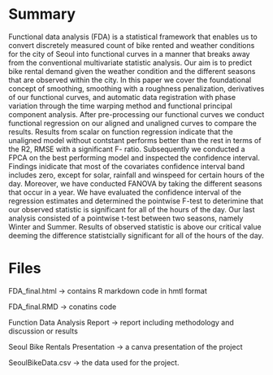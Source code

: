 # Summary

Functional data analysis (FDA) is a statistical framework that enables us to convert discretely
measured count of bike rented and weather conditions for the city of Seoul into functional curves
in a manner that breaks away from the conventional multivariate statistic analysis. Our aim is to
predict bike rental demand given the weather condition and the different seasons that are observed
within the city. In this paper we cover the foundational concept of smoothing, smoothing with a
roughness penalization, derivatives of our functional curves, and automatic data registration with
phase variation through the time warping method and functional principal component analysis. After
pre-processing our functional curves we conduct functional regression on our aligned and unaligned
curves to compare the results. Results from scalar on function regression indicate that the unaligned
model without contstant performs better than the rest in terms of the R2, RMSE with a significant F-
ratio. Subsequently we conducted a FPCA on the best performing model and inspected the confidence
interval. Findings inidicate that most of the covariates confidence interval band includes zero, except
for solar, rainfall and winspeed for certain hours of the day. Moreover, we have conducted FANOVA
by taking the different seasons that occur in a year. We have evaluated the confidence interval of the
regression estimates and determined the pointwise F-test to deterimine that our observed statistic is
significant for all of the hours of the day. Our last analysis consisted of a pointwise t-test between
two seasons, namely Winter and Summer. Results of observed statistic is above our critical value
deeming the difference statistcially significant for all of the hours of the day.


# Files 

FDA_final.html -> contains R markdown code in hmtl format

FDA_final.RMD -> conatins code 

Function Data Analysis Report -> report including methodology and discussion or results 

Seoul Bike Rentals Presentation -> a canva presentation of the project 

SeoulBikeData.csv -> the data used for the project. 


